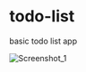 # todo-list
basic todo list app

![Screenshot_1](https://user-images.githubusercontent.com/126814579/230989300-4f0ade86-ca3b-44b5-8885-32339a737d8b.png)

